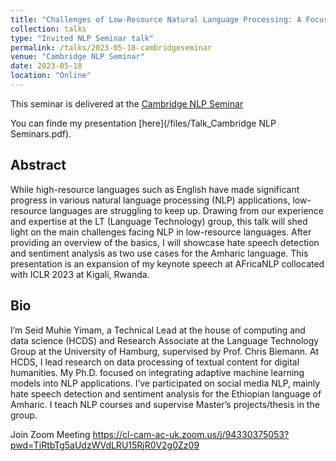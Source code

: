 ```yaml
---
title: "Challenges of Low-Resource Natural Language Processing: A Focus on Sentiment Analysis and Hate Speech Detection in Amharic"
collection: talks
type: "Invited NLP Seminar talk"
permalink: /talks/2023-05-18-cambridgeseminar
venue: "Cambridge NLP Seminar"
date: 2023-05-18
location: "Online"
---
```


This seminar is delivered at the [Cambridge NLP Seminar](https://talks.cam.ac.uk/talk/index/200029)

You can finde my presentation [here](/files/Talk_Cambridge NLP Seminars.pdf).

## Abstract 
While high-resource languages such as English have made significant progress in various natural language processing (NLP) applications, low-resource languages are struggling to keep up. Drawing from our experience and expertise at the LT (Language Technology) group, this talk will shed light on the main challenges facing NLP in low-resource languages. After providing an overview of the basics, I will showcase hate speech detection and sentiment analysis as two use cases for the Amharic language. This presentation is an expansion of my keynote speech at AFricaNLP collocated with ICLR 2023 at Kigali, Rwanda.

## Bio

I’m Seid Muhie Yimam, a Technical Lead at the house of computing and data science (HCDS) and Research Associate at the Language Technology Group at the University of Hamburg, supervised by Prof. Chris Biemann. At HCDS, I lead research on data processing of textual content for digital humanities. My Ph.D. focused on integrating adaptive machine learning models into NLP applications. I’ve participated on social media NLP, mainly hate speech detection and sentiment analysis for the Ethiopian language of Amharic. I teach NLP courses and supervise Master’s projects/thesis in the group.


Join Zoom Meeting https://cl-cam-ac-uk.zoom.us/j/94330375053?pwd=TjRtbTg5aUdzWVdLRU15RjR0V2g0Zz09
